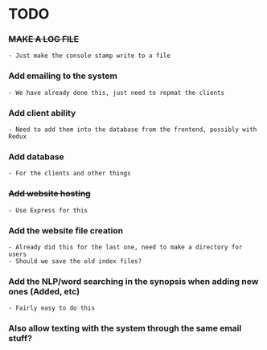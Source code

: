 # TODO


### ~~MAKE A LOG FILE~~
    - Just make the console stamp write to a file

### Add emailing to the system
    - We have already done this, just need to repmat the clients

### Add client ability
    - Need to add them into the database from the frontend, possibly with Redux
	
### Add database
    - For the clients and other things

### ~~Add website hosting~~
    - Use Express for this

### Add the website file creation
    - Already did this for the last one, need to make a directory for users
    - Should we save the old index files?

### Add the NLP/word searching in the synopsis when adding new ones (Added, etc)
    - Fairly easy to do this

### Also allow texting with the system through the same email stuff?
